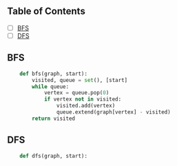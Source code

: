 ## Table of Contents
- [ ] [BFS](#bfs)
- [ ] [DFS](#dfs) 

## BFS

```Python
	def bfs(graph, start):
		visited, queue = set(), [start]
		while queue:
			vertex = queue.pop(0)
			if vertex not in visited:
				visited.add(vertex)
				queue.extend(graph[vertex] - visited)
		return visited
```

## DFS

```Python
	def dfs(graph, start):

```